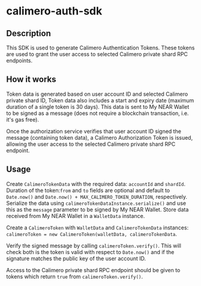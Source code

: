 # calimero-auth-sdk
## Description
This SDK is used to generate Calimero Authentication Tokens.
These tokens are used to grant the user access to selected Calimero private shard RPC endpoints.

## How it works
Token data is generated based on user account ID and selected Calimero private shard ID,
Token data also includes a start and expiry date (maximum duration of a single token is 30 days).
This data is sent to My NEAR Wallet to be signed as a message (does not require a blockchain transaction, i.e. it's gas free).

Once the authorization service verifies that user account ID signed the message (containing token data), a Calimero Authorization Token is issued, allowing the user access to the selected Calimero private shard RPC endpoint.

## Usage
Create `CalimeroTokenData` with the required data: `accountId` and `shardId`. Duration of the token:`from` and `to` fields are optional and default to `Date.now()` and `Date.now() + MAX_CALIMERO_TOKEN_DURATION`, respectively.
Serialize the data using `calimeroTokenDataInstance.serialize()` and use this as the `message` parameter to be signed by My NEAR Wallet.
Store data received from My NEAR Wallet in a `WalletData` instance.

Create a `CalimeroToken` with `WalletData` and `CalimeroTokenData` instances: `calimeroToken = new CalimeroToken(walletData, calimeroTokenData`.

Verify the signed message by calling `calimeroToken.verify()`. This will check both is the token is valid with respect to `Date.now()` and if the signature matches the public key of the user account ID.

Access to the Calimero private shard RPC endpoint should be given to tokens which return `true` from `calimeroToken.verify()`.
